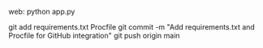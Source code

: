 web: python app.py




git add requirements.txt Procfile
git commit -m "Add requirements.txt and Procfile for GitHub integration"
git push origin main
